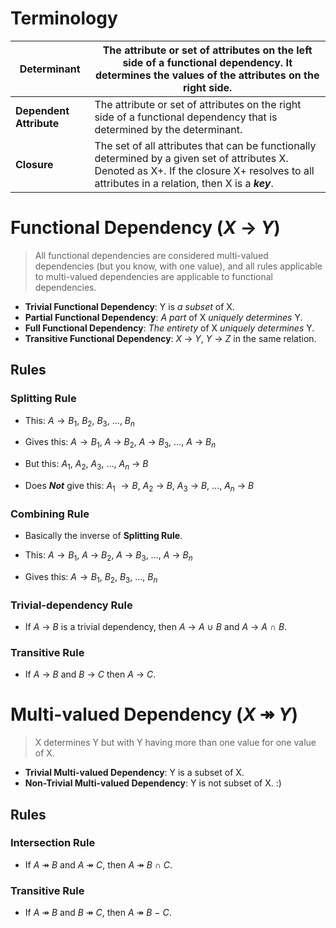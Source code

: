 # Terminology

| **Determinant**         | The attribute or set of attributes on the left side of a functional dependency. It determines the values of the attributes on the right side.                                                   |
| ----------------------- | ----------------------------------------------------------------------------------------------------------------------------------------------------------------------------------------------- |
| **Dependent Attribute** | The attribute or set of attributes on the right side of a functional dependency that is determined by the determinant.                                                                          |
| **Closure**             | The set of all attributes that can be functionally determined by a given set of attributes X. Denoted as X+. If the closure X+ resolves to all attributes in a relation, then X is a ***key***. |

# Functional Dependency ($X\ \rightarrow\ Y$)

>All functional dependencies are considered multi-valued dependencies (but you know, with one value), and all rules applicable to multi-valued dependencies are applicable to functional dependencies.

- **Trivial Functional Dependency**: Y is *a subset* of X.
- **Partial Functional Dependency**: *A part* of X *uniquely determines* Y.
- **Full Functional Dependency**: *The entirety* of X *uniquely determines* Y.
- **Transitive Functional Dependency**: $X\ \rightarrow\ Y,\ Y\ \rightarrow\ Z$ in the same relation.
## Rules

### Splitting Rule
- This:   $A \rightarrow B_1,\ B_2,\ B_3,\ ...,\ B_n$
- Gives this:   $A \rightarrow B_1,\ A\ \rightarrow\ B_2,\ A\ \rightarrow\ B_3,\ ...,\ A\ \rightarrow\ B_n$

- But this:   $A_1,\ A_2,\ A_3,\ ...,\ A_n\ \rightarrow\ B$
- Does ***Not*** give this:   $A_1\ \rightarrow B,\ A_2\ \rightarrow\ B,\ A_3\ \rightarrow\ B,\ ...,\ A_n\ \rightarrow\ B$
### Combining Rule
- Basically the inverse of **Splitting Rule**.

- This:  $A \rightarrow B_1,\ A\ \rightarrow\ B_2,\ A\ \rightarrow\ B_3,\ ...,\ A\ \rightarrow\ B_n$
- Gives this:   $A \rightarrow B_1,\ B_2,\ B_3,\ ...,\ B_n$
### Trivial-dependency Rule
- If $A\ \rightarrow\ B$ is a trivial dependency, then $A\ \rightarrow\ A\ \cup\ B$ and $A\ \rightarrow\ A\ \cap\ B$.
### Transitive Rule
- If $A\ \rightarrow\ B$ and $B\ \rightarrow\ C$ then $A\ \rightarrow\ C$.
# Multi-valued Dependency ($X\ \twoheadrightarrow\ Y$)

>X determines Y but with Y having more than one value for one value of X.

- **Trivial Multi-valued Dependency**: Y is a subset of X.
- **Non-Trivial Multi-valued Dependency**: Y is not subset of X. :)
## Rules

### Intersection Rule
- If $A\ \twoheadrightarrow\ B$ and $A\ \twoheadrightarrow\ C$, then $A\ \twoheadrightarrow\ B\ \cap\ C$.
### Transitive Rule
- If $A\ \twoheadrightarrow\ B$ and $B\ \twoheadrightarrow\ C$, then $A\ \twoheadrightarrow\ B\ -\ C$.

